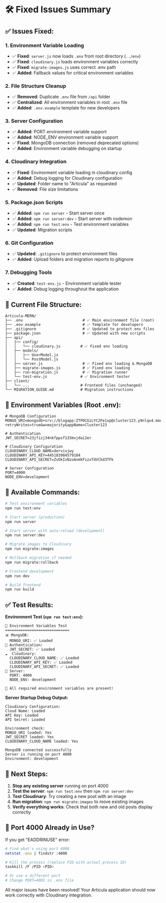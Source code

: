 # 🛠️ Fixed Issues Summary

## ✅ Issues Fixed:

### 1. **Environment Variable Loading**
- ✅ **Fixed**: `server.js` now loads `.env` from root directory (`../env`)
- ✅ **Fixed**: `cloudinary.js` loads environment variables correctly
- ✅ **Fixed**: `migrate-images.js` uses correct .env path
- ✅ **Added**: Fallback values for critical environment variables

### 2. **File Structure Cleanup**
- ✅ **Removed**: Duplicate `.env` file from `/api` folder
- ✅ **Centralized**: All environment variables in root `.env` file
- ✅ **Added**: `.env.example` template for new developers

### 3. **Server Configuration**
- ✅ **Added**: PORT environment variable support
- ✅ **Added**: NODE_ENV environment variable support
- ✅ **Fixed**: MongoDB connection (removed deprecated options)
- ✅ **Added**: Environment variable debugging on startup

### 4. **Cloudinary Integration**
- ✅ **Fixed**: Environment variable loading in cloudinary config
- ✅ **Added**: Debug logging for Cloudinary configuration
- ✅ **Updated**: Folder name to "Articula" as requested
- ✅ **Removed**: File size limitations

### 5. **Package.json Scripts**
- ✅ **Added**: `npm run server` - Start server once
- ✅ **Added**: `npm run server:dev` - Start server with nodemon
- ✅ **Added**: `npm run test:env` - Test environment variables
- ✅ **Updated**: Migration scripts

### 6. **Git Configuration**
- ✅ **Updated**: `.gitignore` to protect environment files
- ✅ **Added**: Upload folders and migration reports to gitignore

### 7. **Debugging Tools**
- ✅ **Created**: `test-env.js` - Environment variable tester
- ✅ **Added**: Debug logging throughout the application

## 📁 Current File Structure:

```
Articula-MERN/
├── .env                           # ✅ Main environment file (root)
├── .env.example                   # ✅ Template for developers
├── .gitignore                     # ✅ Updated to protect env files
├── package.json                   # ✅ Updated with new scripts
├── api/
│   ├── config/
│   │   └── cloudinary.js         # ✅ Fixed env loading
│   ├── models/
│   │   ├── UserModel.js
│   │   └── PostModel.js
│   ├── server.js                  # ✅ Fixed env loading & MongoDB
│   ├── migrate-images.js          # ✅ Fixed env loading
│   ├── run-migration.js           # ✅ Migration runner
│   └── test-env.js               # ✅ Environment tester
├── client/
│   └── ...                       # Frontend files (unchanged)
└── MIGRATION_GUIDE.md            # Migration instructions
```

## 🔧 Environment Variables (Root .env):

```env
# MongoDB Configuration
MONGO_URI=mongodb+srv://blogapp:ZTPOCGiLYC2Fe1xp@cluster123.y9nlqx4.mongodb.net/?retryWrites=true&w=majority&appName=Cluster123

# Authentication
JWT_SECRET=23jfizj34nkfppsf133mvjdai2er

# Cloudinary Configuration
CLOUDINARY_CLOUD_NAME=dervixjwy
CLOUDINARY_API_KEY=445183984579184
CLOUDINARY_API_SECRET=ZvOkIxNzoAnmkFizxTdVCkd3TFk

# Server Configuration
PORT=4000
NODE_ENV=development
```

## 🚀 Available Commands:

```bash
# Test environment variables
npm run test:env

# Start server (production)
npm run server

# Start server with auto-reload (development)
npm run server:dev

# Migrate images to Cloudinary
npm run migrate:images

# Rollback migration if needed
npm run migrate:rollback

# Frontend development
npm run dev

# Build frontend
npm run build
```

## ✅ Test Results:

**Environment Test (`npm run test:env`):**
```
🔧 Environment Variables Test
=============================
📊 MongoDB:
  MONGO_URI: ✅ Loaded
🔐 Authentication:
  JWT_SECRET: ✅ Loaded
☁️  Cloudinary:
  CLOUDINARY_CLOUD_NAME: ✅ Loaded
  CLOUDINARY_API_KEY: ✅ Loaded
  CLOUDINARY_API_SECRET: ✅ Loaded
🚀 Server:
  PORT: 4000
  NODE_ENV: development

🎉 All required environment variables are present!
```

**Server Startup Debug Output:**
```
Cloudinary Configuration:
Cloud Name: Loaded
API Key: Loaded
API Secret: Loaded

Environment check:
MONGO_URI loaded: Yes
JWT_SECRET loaded: Yes
CLOUDINARY_CLOUD_NAME loaded: Yes

MongoDB connected successfully
Server is running on port 4000
Environment: development
```

## 🎯 Next Steps:

1. **Stop any existing server** running on port 4000
2. **Test the server**: `npm run test:env` then `npm run server:dev`
3. **Test Cloudinary**: Try creating a new post with an image
4. **Run migration**: `npm run migrate:images` to move existing images
5. **Verify everything works**: Check that both new and old posts display correctly

## 🐛 Port 4000 Already in Use?

If you get "EADDRINUSE" error:

```bash
# Find what's using port 4000
netstat -ano | findstr :4000

# Kill the process (replace PID with actual process ID)
taskkill /F /PID <PID>

# Or use a different port
# Change PORT=4001 in .env file
```

All major issues have been resolved! Your Articula application should now work correctly with Cloudinary integration.
